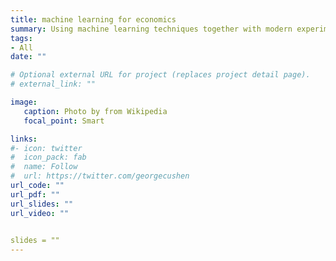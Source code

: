 ```yaml
---
title: machine learning for economics
summary: Using machine learning techniques together with modern experimentation strategies to model dynamic optimisation problems as faced by agents in economic models.  The project is funded by just-eat plc. and involves two PhD students, William Greenal and Marta Grzeskiewicz registered in the department of Statistical Science, UCL.They both have a degree in economics and experience in statistical machne learning. 
tags:
- All
date: ""

# Optional external URL for project (replaces project detail page).
# external_link: ""

image:
   caption: Photo by from Wikipedia
   focal_point: Smart

links:
#- icon: twitter
#  icon_pack: fab
#  name: Follow
#  url: https://twitter.com/georgecushen
url_code: ""
url_pdf: ""
url_slides: ""
url_video: ""

   
slides = ""   
---
```


